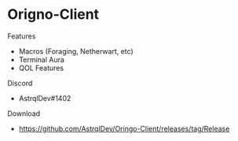 # Origno-Client

Features

- Macros (Foraging, Netherwart, etc)
- Terminal Aura
- QOL Features

Discord
+ AstrqlDev#1402

Download
+ https://github.com/AstrqlDev/Oringo-Client/releases/tag/Release
